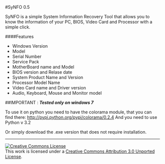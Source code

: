 #SyNFO 0.5

SyNFO is a simple System Information Recovery Tool that allows you to know the 
information of your PC, BIOS, Video Card and Processor with a simple click.

####Features
* Windows Version
* Model
* Serial Number
* Service Pack 
* MotherBoard name and Model
* BIOS version and Relase date
* System Product Name and Version
* Processor Model Name
* Video Card name and Driver version
* Audio, Keyboard, Mouse and Monitor model

##IMPORTANT : ***Tested only on windows 7***

To use it on python you need to have the colorama module,
that you can find there: http://pypi.python.org/pypi/colorama/0.2.4
And you need to use Python v 3.2

Or simply download the .exe version that does not require installation.

--------------------------------------------------------------------------------------------
<a rel="license" href="http://creativecommons.org/licenses/by/3.0/"><img alt="Creative Commons License" style="border-width:0" src="http://i.creativecommons.org/l/by/3.0/88x31.png" /></a><br />This work is licensed under a <a rel="license" href="http://creativecommons.org/licenses/by/3.0/">Creative Commons Attribution 3.0 Unported License</a>.